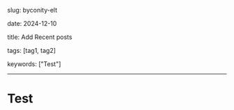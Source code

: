 

slug: byconity-elt

date: 2024-12-10

title: Add Recent posts

tags: [tag1, tag2]

keywords: ["Test"]

---

# Test



